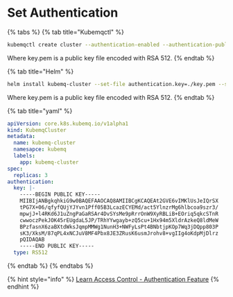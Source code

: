 # Set Authentication

{% tabs %}
{% tab title="Kubemqctl" %}
```bash
kubemqctl create cluster --authentication-enabled --authentication-public-key-file ./key.pem --authentication-public-key-type "RS512"
```

Where key.pem is a public key file encoded with RSA 512.
{% endtab %}

{% tab title="Helm" %}
```bash
helm install kubemq-cluster --set-file authentication.key=./key.pem --set authentication.type=RS512 kubemq-charts/kubemq
```

Where key.pem is a public key file encoded with RSA 512.
{% endtab %}

{% tab title="yaml" %}
```yaml
apiVersion: core.k8s.kubemq.io/v1alpha1
kind: KubemqCluster
metadata:
  name: kubemq-cluster
  namesapce: kubemq
  labels:
    app: kubemq-cluster
spec:
  replicas: 3
authentication:
  key: |-
    -----BEGIN PUBLIC KEY-----
    MIIBIjANBgkqhkiG9w0BAQEFAAOCAQ8AMIIBCgKCAQEAt2GVE6vIMKlUsJeIQrSX
    tPG7X+06/qfyfQUjYJYvn1Pff05B3LcazECYEMd/act5YlnzrMg6hlbcoa9szr3/
    mpwjJ+l4RKd6J1uZngPaGaRSAr4DvSYsMe9pRrrOnW9XyRBLiB+EOriq5qkcSTnR
    cwwoczPekJOK45rEUgdaL5JP/TRhYYwgayb+zQ5cu+1Hx94m5XldrAzkeQ8ldMeW
    BPzfasnX6zaBXtdWksJqmpMMWg1NunH3+NWFyLsPt4BNbtjpKOp7Wq3jDQpp803P
    sK3/XksM/87qPL4xNCJuV8MF4Pbx8JE3ZRusK6usmJrohv8+vgIIg4oKdpMjDlrz
    pQIDAQAB
    -----END PUBLIC KEY-----
  type: RS512
```
{% endtab %}
{% endtabs %}

{% hint style="info" %}
[Learn Access Control - Authentication Feature](../../learn/access-control/authentication.md)
{% endhint %}

